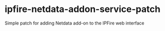 # ipfire-netdata-addon-service-patch
Simple patch for adding Netdata add-on to the IPFire web interface
